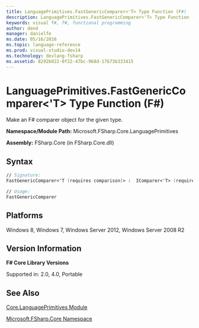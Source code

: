 ```yaml
---
title: LanguagePrimitives.FastGenericComparer<'T> Type Function (F#)
description: LanguagePrimitives.FastGenericComparer<'T> Type Function (F#)
keywords: visual f#, f#, functional programming
author: dend
manager: danielfe
ms.date: 05/16/2016
ms.topic: language-reference
ms.prod: visual-studio-dev14
ms.technology: devlang-fsharp
ms.assetid: 8292b022-0f22-47bc-968d-17673b333415 
---
```


# LanguagePrimitives.FastGenericComparer<'T> Type Function (F#)

Make an F# comparer object for the given type.

**Namespace/Module Path:** Microsoft.FSharp.Core.LanguagePrimitives

**Assembly:** FSharp.Core (in FSharp.Core.dll)


## Syntax

```fsharp
// Signature:
FastGenericComparer<'T (requires comparison)> :  IComparer<'T> (requires comparison)

// Usage:
FastGenericComparer
```

## Platforms
Windows 8, Windows 7, Windows Server 2012, Windows Server 2008 R2


## Version Information
**F# Core Library Versions**

Supported in: 2.0, 4.0, Portable

## See Also
[Core.LanguagePrimitives Module](Core.LanguagePrimitives-Module-%5BFSharp%5D.md)

[Microsoft.FSharp.Core Namespace](Microsoft.FSharp.Core-Namespace-%5BFSharp%5D.md)
